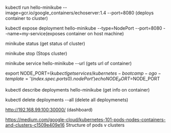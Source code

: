 kubectl run hello-minikube --image=gcr.io/google_containers/echoserver:1.4 --port=8080 (deploys container to cluster)

kubectl expose deployment hello-minikube --type=NodePort --port=8080 --name=my-service(exposes container on host machine)

minikube status (get status of cluster)

minikube stop (Stops cluster)

minikube service hello-minikube --url (gets url of container)

export NODE_PORT=$(kubectl get services/kubernetes-bootcamp -o go-template='{{(index .spec.ports 0).nodePort}}')
echo NODE_PORT=$NODE_PORT

kubectl describe deployments hello-minikube (get info on container)

kubectl delete deployments --all (delete all deploymenets)

http://192.168.99.100:30000/ (dashboard)

https://medium.com/google-cloud/kubernetes-101-pods-nodes-containers-and-clusters-c1509e409e16 Structure of pods v clusters



